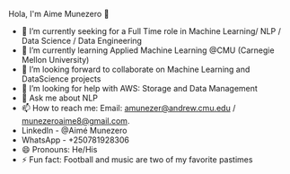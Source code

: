 Hola, I'm Aime Munezero 👋
- 🔭 I’m currently seeking for a Full Time role in Machine Learning/ NLP / Data Science / Data Engineering
- 🌱 I’m currently learning Applied Machine Learning @CMU (Carnegie Mellon University)
- 👯 I’m looking forward to collaborate on Machine Learning and DataScience projects
- 🤔 I’m looking for help with AWS: Storage and Data Management
- 💬 Ask me about NLP
- 📫 How to reach me: Email: amunezer@andrew.cmu.edu / munezeroaime8@gmail.com. 
- LinkedIn - @Aimé Munezero
- WhatsApp - +250781928306
- 😄 Pronouns: He/His
- ⚡ Fun fact: Football and music are two of my favorite pastimes
